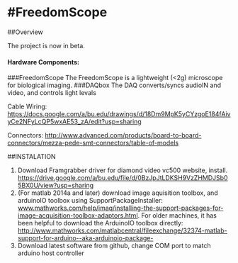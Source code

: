 #FreedomScope 
============

##Overview


The project is now in beta. 

#### Hardware Components: 
###FreedomScope
The FreedomScope is a lightweight (<2g)  microscope for biological imaging. 
###DAQbox
The DAQ converts/syncs audioIN and video, and controls light levals

Cable Wiring: https://docs.google.com/a/bu.edu/drawings/d/18Dm9MpK5yCYzgoE184fAivyCe2NFyLcQP5wxAE53_zA/edit?usp=sharing

Connectors:  http://www.advanced.com/products/board-to-board-connectors/mezza-pede-smt-connectors/table-of-models 


##INSTALATION
1. Download Framgrabber driver for diamond video vc500 website, install.
 https://drive.google.com/a/bu.edu/file/d/0BzJpJtLDKSH9VzZHMDJSb05BX0U/view?usp=sharing
2. (For matlab 2014a and later) download image aquisition toolbox, and arduinoIO toolbox using SupportPackageInstaller: www.mathworks.com/help/imaq/installing-the-support-packages-for-image-acquisition-toolbox-adaptors.html. For older machines, it has been helpful to download the ArduinoIO toolbox directly: http://www.mathworks.com/matlabcentral/fileexchange/32374-matlab-support-for-arduino--aka-arduinoio-package-
3. Download latest software from github, change COM port to match arduino host controller 




